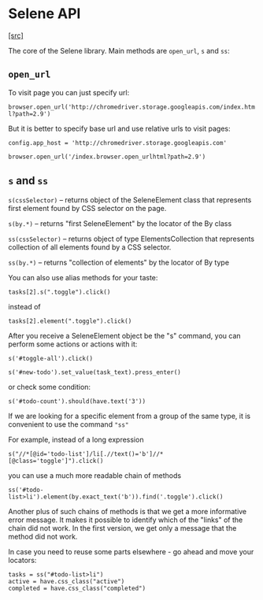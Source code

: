 # Selene API

[[src]](https://github.com/yashaka/selene)

The core of the Selene library. Main methods are ```open_url```, ```s``` and ```ss```:

## ```open_url```

To visit page you can just specify url:

```browser.open_url('http://chromedriver.storage.googleapis.com/index.html?path=2.9')```

But it is better to specify base url and use relative urls to visit pages:

```config.app_host = 'http://chromedriver.storage.googleapis.com'```

```browser.open_url('/index.browser.open_urlhtml?path=2.9')```

## ```s``` and ```ss```

```s(cssSelector)``` – returns object of the SeleneElement class that represents first element found by CSS selector on the page.

```s(by.*)``` – returns "first SeleneElement" by the locator of the By class

```ss(cssSelector)``` – returns object of type ElementsCollection that represents collection of all elements found by a CSS selector.

```ss(by.*)``` – returns "collection of elements" by the locator of By type

You can also use alias methods for your taste:

 ```
 tasks[2].s(".toggle").click()
 ```

instead of

```
tasks[2].element(".toggle").click()
```

After you receive a SeleneElement object be the "s" command, you can perform some actions or actions with it:
```
s('#toggle-all').click()
```

```
s('#new-todo').set_value(task_text).press_enter()
```
or check some condition:
```
s('#todo-count').should(have.text('3'))
```

If we are looking for a specific element from a group of the same type, it is convenient to use the command ```"ss"```

For example, instead of a long expression

```
s("//*[@id='todo-list']/li[.//text()='b']//*[@class='toggle']").click()
```

you can use a much more readable chain of methods

```
ss('#todo-list>li').element(by.exact_text('b')).find('.toggle').click()
```

Another plus of such chains of methods is that we get a more informative error message. It makes it possible to identify which of the "links" of the chain did not work. In the first version, we get only a message that the method did not work.


In case you need to reuse some parts elsewhere - go ahead and move your locators:

```
tasks = ss("#todo-list>li")
active = have.css_class("active")
completed = have.css_class("completed")
```
